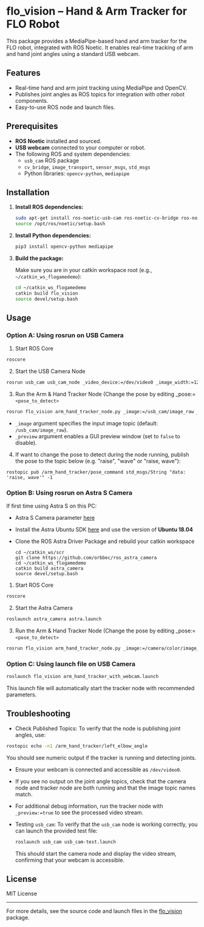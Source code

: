 # flo_vision – Hand & Arm Tracker for FLO Robot

This package provides a MediaPipe-based hand and arm tracker for the FLO robot, integrated with ROS Noetic. It enables real-time tracking of arm and hand joint angles using a standard USB webcam.

## Features

- Real-time hand and arm joint tracking using MediaPipe and OpenCV.
- Publishes joint angles as ROS topics for integration with other robot components.
- Easy-to-use ROS node and launch files.

## Prerequisites

- **ROS Noetic** installed and sourced.
- **USB webcam** connected to your computer or robot.
- The following ROS and system dependencies:
  - `usb_cam` ROS package
  - `cv_bridge`, `image_transport`, `sensor_msgs`, `std_msgs`
  - Python libraries: `opencv-python`, `mediapipe`

## Installation

1. **Install ROS dependencies:**

   ```sh
   sudo apt-get install ros-noetic-usb-cam ros-noetic-cv-bridge ros-noetic-image-transport ros-noetic-sensor-msgs ros-noetic-std-msgs
   source /opt/ros/noetic/setup.bash
   ```
2. **Install Python dependencies:**

   ```sh
   pip3 install opencv-python mediapipe
   ```
3. **Build the package:**

   Make sure you are in your catkin workspace root (e.g., `~/catkin_ws_flogamedemo`):

   ```sh
   cd ~/catkin_ws_flogamedemo
   catkin build flo_vision
   source devel/setup.bash
   ```

## Usage

### **Option A: Using rosrun on USB Camera**

1. Start ROS Core

```sh
roscore
```

2. Start the USB Camera Node

```sh
rosrun usb_cam usb_cam_node _video_device:=/dev/video0 _image_width:=1280  _image_height:=720 _framerate:=30 _pixel_format:=yuyv image_raw:=/usb_cam/image_raw 

```

3. Run the Arm & Hand Tracker Node (Change the pose by editing _pose:= `<pose_to_detect>`

```sh
rosrun flo_vision arm_hand_tracker_node.py _image:=/usb_cam/image_raw _preview:=true _pose:=wave
```

- `_image` argument specifies the input image topic (default: `/usb_cam/image_raw`).
- `_preview` argument enables a GUI preview window (set to `false` to disable).

4. If want to change the pose to detect during the node running, publish the pose to the topic below (e.g. "raise", "wave" or "raise, wave"):

```
rostopic pub /arm_hand_tracker/pose_command std_msgs/String "data: 'raise, wave'" -1
```

### **Option B: Using rosrun on Astra S Camera**

If first time using Astra S on this PC:

* Astra S Camera parameter [here](https://store.orbbec.com/products/astra-s?srsltid=AfmBOoo2ISCxdDyZAGINGOiX-Wj8_nkPNW2mVdd6Mx7xYWaItNm0fXpg)
* Install the Astra Ubuntu SDK [here](https://www.orbbec.com/developers/astra-sdk/) and use the version of **Ubuntu 18.04**
* Clone the ROS Astra Driver Package and rebuild your catkin workspace

  ```
  cd ~/catkin_ws/scr
  git clone https://github.com/orbbec/ros_astra_camera
  cd ~/catkin_ws_flogamedemo
  catkin build astra_camera
  source devel/setup.bash
  ```

1. Start ROS Core

```sh
roscore
```

2. Start the Astra Camera

```sh
roslaunch astra_camera astra.launch
```

3. Run the Arm & Hand Tracker Node (Change the pose by editing _pose:= `<pose_to_detect>`

```sh
rosrun flo_vision arm_hand_tracker_node.py _image:=/camera/color/image_raw _preview:=true _pose:=wave
```


### **Option C: Using launch file on USB Camera**

```sh
roslaunch flo_vision arm_hand_tracker_with_webcam.launch
```

This launch file will automatically start the tracker node with recommended parameters.

## Troubleshooting

- Check Published Topics: To verify that the node is publishing joint angles, use:

```sh
rostopic echo -n1 /arm_hand_tracker/left_elbow_angle
```

You should see numeric output if the tracker is running and detecting joints.

- Ensure your webcam is connected and accessible as `/dev/video0`.
- If you see no output on the joint angle topics, check that the camera node and tracker node are both running and that the image topic names match.
- For additional debug information, run the tracker node with `_preview:=true` to see the processed video stream.
- Testing `usb_cam`:
  To verify that the `usb_cam` node is working correctly, you can launch the provided test file:

  ```sh
  roslaunch usb_cam usb_cam-test.launch
  ```

  This should start the camera node and display the video stream, confirming that your webcam is accessible.

## License

MIT License

---

For more details, see the source code and launch files in the [flo_vision](flo_vision) package.
